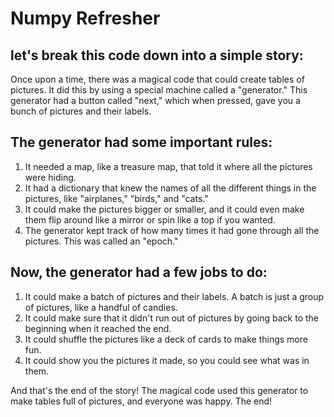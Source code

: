 # Numpy Refresher


## let's break this code down into a simple story:

Once upon a time, there was a magical code that could create tables of pictures. 
It did this by using a special machine called a "generator." 
This generator had a button called "next," which when pressed, gave you a bunch of pictures and their labels.

## The generator had some important rules:

1. It needed a map, like a treasure map, that told it where all the pictures were hiding.
2. It had a dictionary that knew the names of all the different things in the pictures, like "airplanes," "birds," and "cats."
3. It could make the pictures bigger or smaller, and it could even make them flip around like a mirror or spin like a top if you wanted.
4. The generator kept track of how many times it had gone through all the pictures. This was called an "epoch."

## Now, the generator had a few jobs to do:

1. It could make a batch of pictures and their labels. A batch is just a group of pictures, like a handful of candies.
2. It could make sure that it didn't run out of pictures by going back to the beginning when it reached the end.
3. It could shuffle the pictures like a deck of cards to make things more fun.
4. It could show you the pictures it made, so you could see what was in them.

And that's the end of the story! The magical code used this generator to make tables full of pictures, and everyone was happy. The end! 
